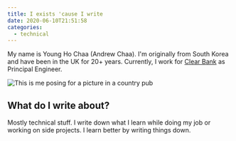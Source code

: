 ```yaml
---
title: I exists 'cause I write
date: 2020-06-10T21:51:58
categories:
  - technical
---
```



My name is Young Ho Chaa \(Andrew Chaa\). I'm originally from South Korea and have been in the UK for 20+ years. Currently, I work for [Clear Bank](https://www.clear.bank/) as Principal Engineer. 

![This is me posing for a picture in a country pub](.gitbook/assets/image%20%289%29.png)

## What do I write about?

Mostly technical stuff. I write down what I learn while doing my job or working on side projects. I learn better by writing things down.



